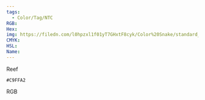 ```yaml
---
tags:
  - Color/Tag/NTC
RGB:
Hex:
img: https://filedn.com/l0hpzxl1f01yT7GHxtF8cyk/Color%20Snake/standard_csv_to_svg/C9FFA2.svg
CMYK:
HSL:
Name:
---
```

Reef
```palette
#C9FFA2
```
RGB

